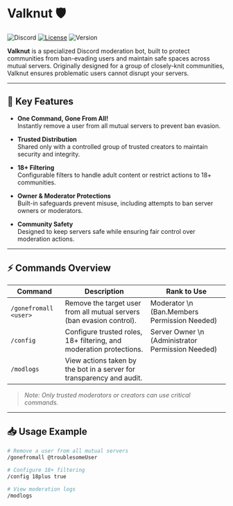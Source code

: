 # Valknut 🛡️

![Discord](https://img.shields.io/discord/000000000000000000?color=7289DA&label=Discord)
[![License](https://img.shields.io/github/license/TriRealm/Valknut.svg)](https://github.com/TriRealm/Valknut/blob/main/LICENSE)
![Version](https://img.shields.io/badge/version-1.0.0-blue)

**Valknut** is a specialized Discord moderation bot, built to protect communities from ban-evading users and maintain safe spaces across mutual servers. Originally designed for a group of closely-knit communities, Valknut ensures problematic users cannot disrupt your servers.

---

## 🌟 Key Features

- **One Command, Gone From All!**  
  Instantly remove a user from all mutual servers to prevent ban evasion.

- **Trusted Distribution**  
  Shared only with a controlled group of trusted creators to maintain security and integrity.

- **18+ Filtering**  
  Configurable filters to handle adult content or restrict actions to 18+ communities.

- **Owner & Moderator Protections**  
  Built-in safeguards prevent misuse, including attempts to ban server owners or moderators.

- **Community Safety**  
  Designed to keep servers safe while ensuring fair control over moderation actions.

---

## ⚡ Commands Overview

| Command                 | Description                                                                 | Rank to Use            
|-------------------------|-----------------------------------------------------------------------------|-----------------------------
| `/gonefromall <user>`   | Remove the target user from all mutual servers (ban evasion control).       | Moderator \n (Ban.Members Permission Needed)
| `/config`               | Configure trusted roles, 18+ filtering, and moderation protections.         | Server Owner  \n (Administrator Permission Needed)
| `/modlogs`              | View actions taken by the bot in a server for transparency and audit.       |

> *Note: Only trusted moderators or creators can use critical commands.*

---

## 📥 Usage Example

```bash
# Remove a user from all mutual servers
/gonefromall @troublesomeUser

# Configure 18+ filtering
/config 18plus true

# View moderation logs
/modlogs
